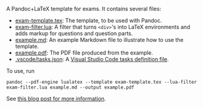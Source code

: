 A Pandoc+LaTeX template for exams. It contains several files:

- [exam-template.tex](exam-template.tex): The template, to be used with Pandoc.
- [exam-filter.lua](exam-filter.lua): A filter that turns `<div>`'s into LaTeX environments and adds markup for questions and question parts.
- [example.md](example.md): An example Markdown file to illustrate how to use the template.
- [example.pdf](example.pdf): The PDF file produced from the example.
- [.vscode/tasks.json](.vscode/tasks.json): A [Visual Studio Code tasks definition file](https://code.visualstudio.com/docs/editor/tasks).

To use, run

```
pandoc --pdf-engine lualatex --template exam-template.tex --lua-filter exam-filter.lua example.md --output example.pdf
```

See [this blog post for more information](https://idrissi.eu/post/exam-template/).

